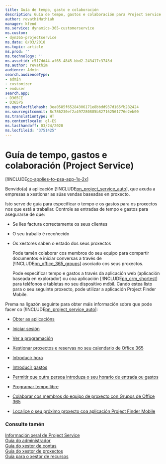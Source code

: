 ```yaml
---
title: Guía de tempo, gasto e colaboración
description: Guía de tempo, gastos e colaboración para Project Service
author: revathiMuthiah
manager: kfend
ms.service: dynamics-365-customerservice
ms.custom:
- dyn365-projectservice
ms.date: 8/03/2018
ms.topic: article
ms.prod: ''
ms.technology: ''
ms.assetid: c517dd44-af65-4845-bbd2-243417c3743d
ms.author: revathim
audience: Admin
search.audienceType:
- admin
- customizer
- enduser
search.app:
- D365CE
- D365PS
ms.openlocfilehash: 3ea0585f65284306171e8bbdd937d165fb282424
ms.sourcegitcommit: 8c786230ef2a497280885b827162561776e2eb00
ms.translationtype: HT
ms.contentlocale: gl-ES
ms.lasthandoff: 03/24/2020
ms.locfileid: "3751425"
---
```

# <a name="time-expense-and-collaboration-guide-project-service"></a>Guía de tempo, gastos e colaboración (Project Service)

[!INCLUDE[cc-applies-to-psa-app-1x-2x](../includes/cc-applies-to-psa-app-1x-2x.md)]

Benvido(a) á aplicación [!INCLUDE[pn_project_service_auto](../includes/pn-project-service-auto.md)], que axuda a empresas a xestionar as súas vendas baseadas en proxecto. 
  
 Isto serve de guía para especificar o tempo e os gastos para os proxectos nos que está a traballar. Controle as entradas de tempo e gastos para asegurarse de que:  
  
- Se lles factura correctamente os seus clientes  
  
- O seu traballo é recoñecido  
  
- Os xestores saben o estado dos seus proxectos  
  
  Pode tamén colaborar cos membros do seu equipo para compartir documentos e iniciar conversas a través de [!INCLUDE[pn_office_365_groups](../includes/pn-office-365-groups.md)] asociado cos seus proxectos.  
  
  Pode especificar tempo e gastos a través da aplicación web (aplicación baseada en explorador) ou coa aplicación [!INCLUDE[pn_crm_shortest](../includes/pn-crm-shortest.md)] para teléfonos e tabletas no seu dispositivo móbil. Cando estea listo para o seu seguinte proxecto, pode utilizar a aplicación Project Finder Mobile.  
  
Prema na ligazón seguinte para obter máis información sobre que pode facer co [!INCLUDE[pn_project_service_auto](../includes/pn-project-service-auto.md)]:  
  
-   [Obter as aplicacións](../project-service/get-apps.md)  
  
-   [Iniciar sesión](../project-service/sign-in.md)  
  
-   [Ver a programación](../project-service/view-schedule.md)  
  
-   [Xestionar proxectos e reservas no seu calendario de Office 365](../project-service/manage-project-bookings-office-365-calendar.md)  
  
-   [Introducir hora](../project-service/enter-time.md)  
  
-   [Introducir gastos](../project-service/enter-expenses.md)  
  
-   [Permitir que outra persoa introduza o seu horario de entrada ou gastos](../project-service/allow-someone-else-enter-time-entry-expense.md)  
  
-   [Programar tempo libre ](../project-service/schedule-time-off.md)  
  
-   [Colaborar cos membros do equipo de proxecto con Grupos de Office 365](../project-service/collaborate-project-team-members-office-365-groups.md)  
  
-   [Localice o seu próximo proxecto coa aplicación Project Finder Mobile](../project-service/find-next-project-finder-mobile-app.md)  
  
### <a name="see-also"></a>Consulte tamén  
 [Información xeral de Project Service](../project-service/overview.md)   
 [Guía do administrador](../project-service/admin-guide.md)   
 [Guía do xestor de contas](../project-service/account-manager-guide.md)   
 [Guía do xestor de proxectos](../project-service/project-manager-guide.md)   
 [Guía para o xestor de recursos](../project-service/resource-manager-guide.md)   
